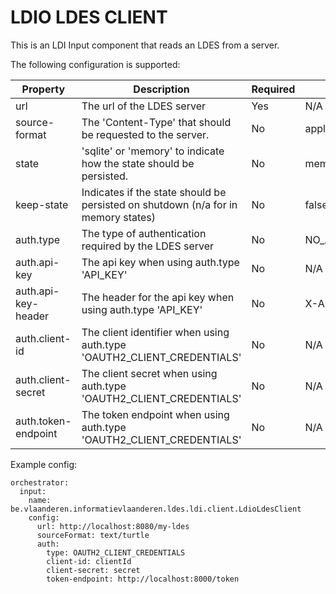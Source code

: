 # LDIO LDES CLIENT
This is an LDI Input component that reads an LDES from a server.

The following configuration is supported:

| Property            | Description                                                                       | Required | Default             | Example                       | Supported values                                              |
|---------------------|-----------------------------------------------------------------------------------|----------|---------------------|-------------------------------|---------------------------------------------------------------|
 | url                 | The url of the LDES server                                                        | Yes      | N/A                 | http://localhost:8080/my-ldes | HTTP and HTTPS urls                                           |
 | source-format       | The 'Content-Type' that should be requested to the server.                        | No       | application/ld+json | application/n-quads           | Any type supported by [Apache Jena](https://jena.apache.org/) |
 | state               | 'sqlite' or 'memory' to indicate how the state should be persisted.               | No       | memory              | sqlite                        | 'sqlite' or 'memory'                                          |
 | keep-state          | Indicates if the state should be persisted on shutdown (n/a for in memory states) | No       | false               | false                         | true or false                                                 |
 | auth.type           | The type of authentication required by the LDES server                            | No       | NO_AUTH             | OAUTH2_CLIENT_CREDENTIALS     | NO_AUTH, API_KEY or OAUTH2_CLIENT_CREDENTIALS                 |
 | auth.api-key        | The api key when using auth.type 'API_KEY'                                        | No       | N/A                 | myKey                         | String                                                        |
 | auth.api-key-header | The header for the api key when using auth.type 'API_KEY'                         | No       | X-API-KEY           | X-API-KEY                     | String                                                        |
 | auth.client-id      | The client identifier when using auth.type 'OAUTH2_CLIENT_CREDENTIALS'            | No       | N/A                 | myId                          | String                                                        |
 | auth.client-secret  | The client secret when using auth.type 'OAUTH2_CLIENT_CREDENTIALS'                | No       | N/A                 | mySecret                      | String                                                        |
 | auth.token-endpoint | The token endpoint when using auth.type 'OAUTH2_CLIENT_CREDENTIALS'               | No       | N/A                 | http://localhost:8000/token   | HTTP and HTTPS urls                                           |

Example config:

```agsl
orchestrator:
  input:
    name: be.vlaanderen.informatievlaanderen.ldes.ldi.client.LdioLdesClient
    config:
      url: http://localhost:8080/my-ldes
      sourceFormat: text/turtle
      auth:
        type: OAUTH2_CLIENT_CREDENTIALS
        client-id: clientId
        client-secret: secret
        token-endpoint: http://localhost:8000/token
```